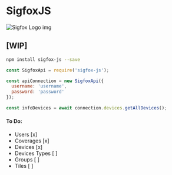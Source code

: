 # SigfoxJS

![Sigfox Logo img](https://www.logosvgpng.com/wp-content/uploads/2018/03/sigfox-logo-vector.png)

## [WIP]

```bash
npm install sigfox-js --save
```

```javascript
const SigfoxApi = require('sigfox-js');

const apiConnection = new SigfoxApi({
  username: 'username',
  password: 'password'
});

const infoDevices = await connection.devices.getAllDevices();
```

#### To Do:

- Users [x]
- Coverages [x]
- Devices [x]
- Devices Types [ ]
- Groups [ ]
- Tiles [ ]
